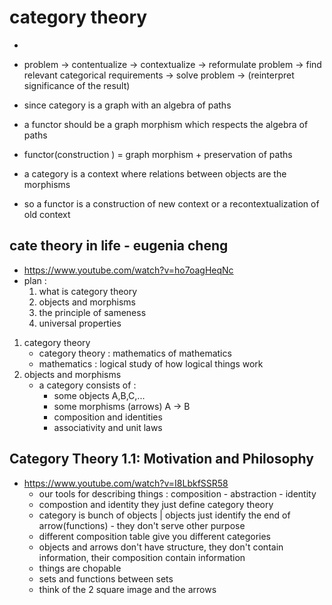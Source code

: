 # category theory
-
- problem -> contentualize -> contextualize
-> reformulate problem -> find relevant categorical requirements
-> solve problem -> (reinterpret significance of the result)

- since category is a graph with an algebra of paths
- a functor should be a graph morphism which respects the algebra of paths
- functor(construction ) = graph morphism + preservation of paths
- a category is a context where relations between objects are the morphisms
- so a functor is a construction of new context or a recontextualization of old context

## cate theory in life - eugenia cheng
- https://www.youtube.com/watch?v=ho7oagHeqNc
- plan :
    1. what is category theory
    2. objects and morphisms
    3. the principle of sameness
    4. universal properties
1. category theory
    - category theory : mathematics of mathematics
    - mathematics : logical study of how logical things work
2. objects and morphisms
    - a category consists of :
        - some objects A,B,C,...
        - some morphisms (arrows) A -> B
        - composition and identities
        - associativity and unit laws

## Category Theory 1.1: Motivation and Philosophy
- https://www.youtube.com/watch?v=I8LbkfSSR58
    - our tools for describing things : composition - abstraction - identity
    - compostion and identity they just define category theory
    - category is bunch of objects | objects just identify the end of arrow(functions) - they don't serve other purpose
    * different composition table give you different categories
    * objects and arrows don't have structure, they don't contain information, their composition contain information
    - things are chopable
    - sets and functions between sets
    - think of the 2 square image and the arrows
